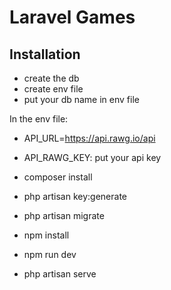 # Laravel Games

## Installation
- create the db
- create env file
- put your db name in env file

In the env file:
- API_URL=https://api.rawg.io/api
- API_RAWG_KEY: put your api key

- composer install
- php artisan key:generate
- php artisan migrate

- npm install
- npm run dev
- php artisan serve